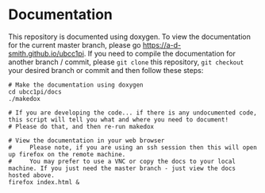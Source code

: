 # Documentation

This repository is documented using doxygen. To view the documentation for the current master branch, please go <https://a-d-smith.github.io/ubcc1pi>.
If you need to compile the documentation for another branch / commit, please `git clone` this repository, `git checkout` your desired branch
or commit and then follow these steps:

```
# Make the documentation using doxygen
cd ubcc1pi/docs
./makedox

# If you are developing the code... if there is any undocumented code, this script will tell you what and where you need to document!
# Please do that, and then re-run makedox

# View the documentation in your web browser
#     Please note, if you are using an ssh session then this will open up firefox on the remote machine.
#     You may prefer to use a VNC or copy the docs to your local machine. If you just need the master branch - just view the docs hosted above.
firefox index.html &
```
